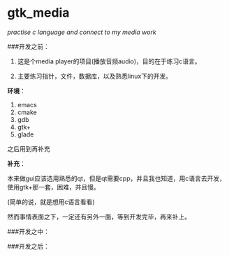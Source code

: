 # gtk_media
_practise c language and connect to my media work_


###开发之前：

1. 这是个media player的项目(播放音频audio)，目的在于练习c语言。

2. 主要练习指针，文件，数据库，以及熟悉linux下的开发。



__环境__：

1. emacs  
2. cmake
3. gdb
4. gtk+
5. glade

之后用到再补充

__补充__：

本来做gui应该选用熟悉的qt，但是qt需要cpp，并且我也知道，用c语言去开发，使用gtk+那一套，困难，并且慢。

(简单的说，就是想用c语言看看)

然而事情表面之下，一定还有另外一面，等到开发完毕，再来补上。



###开发之中：





###开发之后：
